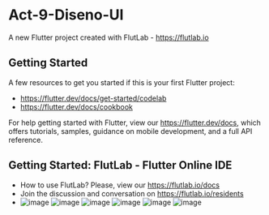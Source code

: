 # Act-9-Diseno-UI

A new Flutter project created with FlutLab - https://flutlab.io

## Getting Started

A few resources to get you started if this is your first Flutter project:

- https://flutter.dev/docs/get-started/codelab
- https://flutter.dev/docs/cookbook

For help getting started with Flutter, view our
https://flutter.dev/docs, which offers tutorials,
samples, guidance on mobile development, and a full API reference.

## Getting Started: FlutLab - Flutter Online IDE

- How to use FlutLab? Please, view our https://flutlab.io/docs
- Join the discussion and conversation on https://flutlab.io/residents
- ![image](https://github.com/RivasU128/Act-9-disenp-ui/assets/143743974/0e9bd594-b96b-44d8-9b7c-665df6f01b08)
![image](https://github.com/RivasU128/Act-9-disenp-ui/assets/143743974/692aed03-5899-45bc-bd54-e9cd8261995f)
![image](https://github.com/RivasU128/Act-9-disenp-ui/assets/143743974/8e6071b8-7200-4f06-803a-b1ba22fb1a94)
![image](https://github.com/RivasU128/Act-9-disenp-ui/assets/143743974/11e34bd8-279c-47f0-9b56-5ce02ef69c10)
![image](https://github.com/RivasU128/Act-9-disenp-ui/assets/143743974/089a8138-a775-44d7-8baf-71e24424c582)
![image](https://github.com/RivasU128/Act-9-disenp-ui/assets/143743974/a99c7796-de5d-4c85-8ec0-18eff0e3563d)





